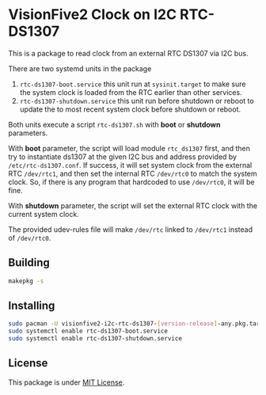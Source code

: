 # VisionFive2 Clock on I2C RTC-DS1307
This is a package to read clock from an external RTC DS1307 via I2C bus.

There are two systemd units in the package
1. `rtc-ds1307-boot.service` this unit run at `sysinit.target` to make sure the system clock is loaded from the RTC earlier than other services.
2. `rtc-ds1307-shutdown.service` this unit run before shutdown or reboot to update the to most recent system clock before shutdown or reboot.

Both units execute a script `rtc-ds1307.sh` with **boot** or **shutdown** parameters.

With **boot** parameter, the script will load module `rtc_ds1307` first, and then try to instantiate ds1307 at the given I2C bus and address provided by `/etc/rtc-ds1307.conf`. If success, it will set system clock from the external RTC `/dev/rtc1`, and then set the internal RTC `/dev/rtc0` to match the system clock. So, if there is any program that hardcoded to use `/dev/rtc0`, it will be fine.

With **shutdown** parameter, the script will set the external RTC clock with the current system clock.

The provided udev-rules file will make `/dev/rtc` linked to `/dev/rtc1` instead of `/dev/rtc0`.

##  Building
```bash
makepkg -s
```

##  Installing
```bash
sudo pacman -U visionfive2-i2c-rtc-ds1307-[version-release]-any.pkg.tar.zst
sudo systemctl enable rtc-ds1307-boot.service
sudo systemctl enable rtc-ds1307-shutdown.service
```

##  License
This package is under [MIT License](LICENSE).
